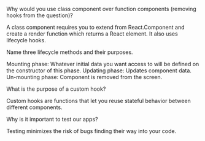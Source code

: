 Why would you use class component over function components (removing hooks from the question)?

A class component requires you to extend from React.Component and create a render function which returns a React element. It also uses lifecycle hooks.


Name three lifecycle methods and their purposes.

Mounting phase:  Whatever initial data you want access to will be defined on the constructor of this phase.
Updating phase:  Updates component data.
Un-mounting phase:  Component is removed from the screen.

What is the purpose of a custom hook?

Custom hooks are functions that let you reuse stateful behavior between different components.

Why is it important to test our apps?

Testing minimizes the risk of bugs finding their way into your code.